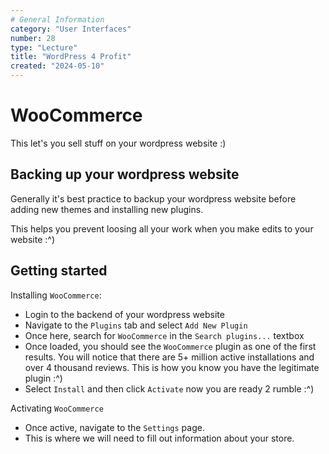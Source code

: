 ```yaml
---
# General Information
category: "User Interfaces"
number: 28
type: "Lecture"
title: "WordPress 4 Profit"
created: "2024-05-10"
---
```


# WooCommerce

This let's you sell stuff on your wordpress website :)

## Backing up your wordpress website

Generally it's best practice to backup your wordpress website before adding new themes and installing new plugins.

This helps you prevent loosing all your work when you make edits to your website :^)

## Getting started

Installing `WooCommerce`:

- Login to the backend of your wordpress website
- Navigate to the `Plugins` tab and select `Add New Plugin`
- Once here, search for `WooCommerce` in the `Search plugins...` textbox
- Once loaded, you should see the `WooCommerce` plugin as one of the first results. You will notice that there are 5+ million active installations and over 4 thousand reviews. This is how you know you have the legitimate plugin :^)
- Select `Install` and then click `Activate` now you are ready 2 rumble :^)

Activating `WooCommerce`

- Once active, navigate to the `Settings` page.
- This is where we will need to fill out information about your store.
